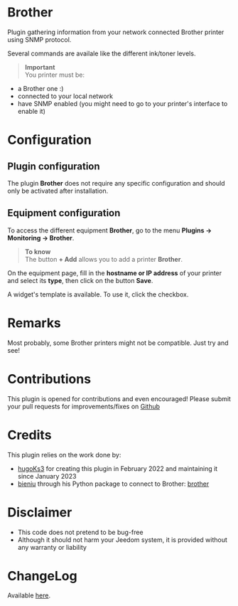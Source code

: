 # Brother

Plugin gathering information from your network connected Brother printer using SNMP protocol.

Several commands are availale like the different ink/toner levels. 

>**Important**      
>You printer must be:
- a Brother one :)
- connected to your local network
- have SNMP enabled (you might need to go to your printer's interface to enable it)

# Configuration

## Plugin configuration

The plugin **Brother** does not require any specific configuration and should only be activated after installation.

## Equipment configuration

To access the different equipment **Brother**, go to the menu **Plugins → Monitoring → Brother**.

> **To know**    
> The button **+ Add** allows you to add a printer **Brother**.

On the equipment page, fill in the **hostname or IP address** of your printer and select its **type**, then click on the button **Save**.

A widget's template is available. To use it, click the checkbox.

# Remarks

Most probably, some Brother printers might not be compatible. Just try and see!

# Contributions

This plugin is opened for contributions and even encouraged! Please submit your pull requests for improvements/fixes on <a href="https://github.com/badwolf42/plugin-brother" target="_blank">Github</a>

# Credits

This plugin relies on the work done by:
- [hugoKs3](https://github.com/hugoKs3) for creating this plugin in February 2022 and maintaining it since January 2023
- [bieniu](https://github.com/bieniu) through his Python package to connect to Brother: [brother](https://github.com/bieniu/brother)

# Disclaimer

-   This code does not pretend to be bug-free
-   Although it should not harm your Jeedom system, it is provided without any warranty or liability

# ChangeLog
Available [here](./changelog.html).
